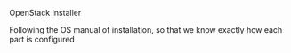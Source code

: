 OpenStack Installer

Following the OS manual of installation, so that we know exactly how each part is configured
